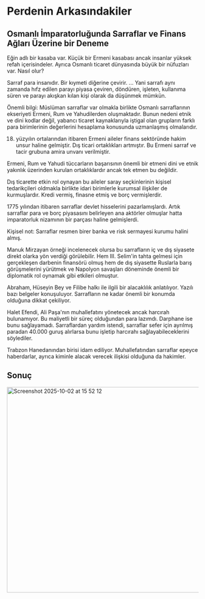 # Perdenin Arkasındakiler
## Osmanlı İmparatorluğunda Sarraflar ve Finans Ağları Üzerine bir Deneme

Eğin adlı bir kasaba var. Küçük bir Ermeni kasabası ancak insanlar yüksek refah içerisindeler. Ayrıca Osmanlı ticaret dünyasında büyük bir nüfuzları var. Nasıl olur?

Sarraf para insanıdır. Bir kıymeti diğerine çevirir. ... Yani sarrafı aynı zamanda hıfz edilen parayı piyasa çeviren, döndüren, işleten, kullanıma süren ve parayı akışkan kılan kişi olarak da düşünmek mümkün.

Önemli bilgi: Müslüman sarraflar var olmakla birlikte Osmanlı sarraflarının ekseriyeti Ermeni, Rum ve Yahudilerden oluşmaktadır. Bunun nedeni etnik ve dini kodlar değil, yabancı ticaret kaynaklarıyla iştigal olan grupların farklı para birimlerinin değerlerini hesaplama konusunda uzmanlaşmış olmalarıdır.

18. yüzyılın ortalarından itibaren Ermeni aileler finans sektöründe hakim unsur haline gelmiştir. Dış ticari ortaklıkları artmıştır. Bu Ermeni sarraf ve tacir grubuna amira unvanı verilmiştir.

Ermeni, Rum ve Yahudi tüccarların başarısının önemli bir etmeni dini ve etnik yakınlık üzerinden kurulan ortaklıklardır ancak tek etmen bu değildir.

Dış ticarette etkin rol oynayan bu aileler saray seçkinlerinin kişisel tedarikçileri oldmakla birlikte idari birimlerle kurumsal ilişkiler de kurmuşlardır. Kredi vermiş, finasne etmiş ve borç vermişlerdir.

1775 yılından itibaren sarraflar devlet hisselerini pazarlamışlardı. Artık sarraflar para ve borç piyasasını belirleyen ana aktörler olmuşlar hatta imparatorluk nizamının bir parçası haline gelmişlerdi.

Kişisel not: Sarraflar resmen birer banka ve risk sermayesi kurumu halini almış.

Manuk Mirzayan örneği incelenecek olursa bu sarrafların iç ve dış siyasete direkt olarka yön verdiği görülebilir. Hem III. Selim'in tahta gelmesi için gerçekleşen darbenin finansörü olmuş hem de dış siyasette Ruslarla barış görüşmelerini yürütmek ve Napolyon savaşları döneminde önemli bir diplomatik rol oynamak gibi etkileri olmuştur.

Abraham, Hüseyin Bey ve Filibe halkı ile ilgili bir alacaklılık anlatılıyor. Yazılı bazı belgeler konuşuluyor. Sarrafların ne kadar önemli bir konumda olduğuna dikkat çekiliyor.

Halet Efendi, Ali Paşa'nın muhallefatını yönetecek ancak harcırah bulunamıyor. Bu maliyetli bir süreç olduğundan para lazımdı. Darphane ise bunu sağlayamadı. Sarraflardan yardım istendi, sarraflar sefer için ayrılmış paradan 40.000 guruş alırlarsa bunu işletip harcırahı sağlayabileceklerini söylediler.

Trabzon Hanedanından birisi idam ediliyor. Muhallefatından sarraflar epeyce haberdarlar, ayrıca kiminle alacak verecek ilişkisi olduğuna da hakimler.

## Sonuç

<img width="785" height="539" alt="Screenshot 2025-10-02 at 15 52 12" src="https://github.com/user-attachments/assets/b0050ac1-d0f2-4bb1-be7f-8a2fa608df8e" />


